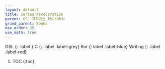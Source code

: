 ```yaml
---
layout: default
title: Series acceleration
parent: GSL 과학계산 라이브러리
grand_parent: Books
nav_order: 35
use_math: true
---
```


GSL
{: .label }
C
{: .label .label-grey}
Kor
{: label .label-blue}
Writing
{: .label .label-red}

1. TOC
{:toc}

